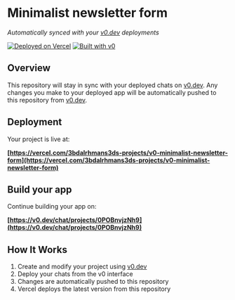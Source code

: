 # Minimalist newsletter form

*Automatically synced with your [v0.dev](https://v0.dev) deployments*

[![Deployed on Vercel](https://img.shields.io/badge/Deployed%20on-Vercel-black?style=for-the-badge&logo=vercel)](https://vercel.com/3bdalrhmans3ds-projects/v0-minimalist-newsletter-form)
[![Built with v0](https://img.shields.io/badge/Built%20with-v0.dev-black?style=for-the-badge)](https://v0.dev/chat/projects/0POBnvjzNh9)

## Overview

This repository will stay in sync with your deployed chats on [v0.dev](https://v0.dev).
Any changes you make to your deployed app will be automatically pushed to this repository from [v0.dev](https://v0.dev).

## Deployment

Your project is live at:

**[https://vercel.com/3bdalrhmans3ds-projects/v0-minimalist-newsletter-form](https://vercel.com/3bdalrhmans3ds-projects/v0-minimalist-newsletter-form)**

## Build your app

Continue building your app on:

**[https://v0.dev/chat/projects/0POBnvjzNh9](https://v0.dev/chat/projects/0POBnvjzNh9)**

## How It Works

1. Create and modify your project using [v0.dev](https://v0.dev)
2. Deploy your chats from the v0 interface
3. Changes are automatically pushed to this repository
4. Vercel deploys the latest version from this repository
